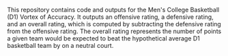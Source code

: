This repository contains code and outputs for the Men's College Basketball (D1) Vortex of Accuracy. It outputs an offensive rating, a defensive rating, and an overall rating, which is computed by subtracting the defensive rating from the offensive rating. The overall rating represents the number of points a given team would be expected to beat the hypothetical average D1 basketball team by on a neutral court.
